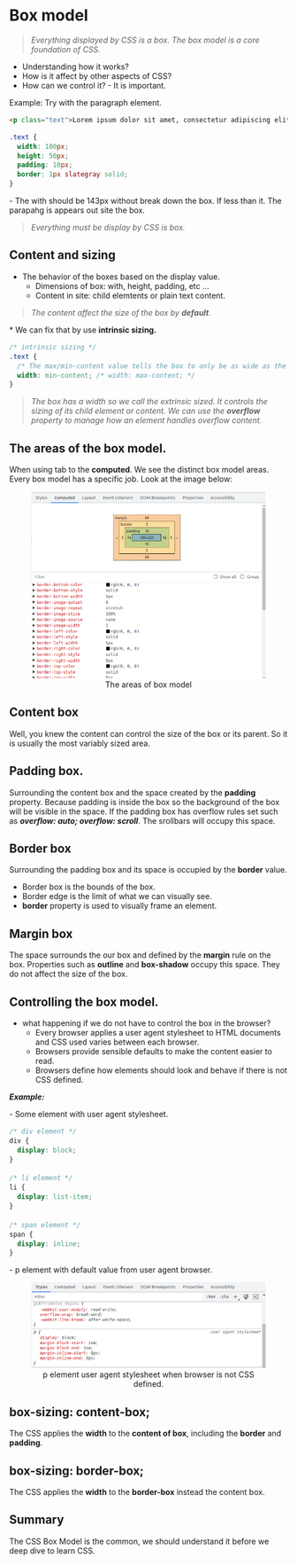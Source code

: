 # Box model

> *Everything displayed by CSS is a box.*
> *The box model is a core foundation of CSS.*
- Understanding how it works?
- How is it affect by other aspects of CSS?
- How can we control it?
\- It is important.

Example:
Try with the paragraph element.
```html
<p class="text">Lorem ipsum dolor sit amet, consectetur adipiscing elit.</p>
```

```css
.text {
  width: 100px;
  height: 50px;
  padding: 10px;
  border: 1px slategray solid;
}
```

\- The with should be 143px without break down the box. If less than it. The parapahg is appears out site the box.

> *Everything must be display by CSS is box.*

## Content and sizing

- The behavior of the boxes based on the display value.
  - Dimensions of box: with, height, padding, etc ...
  - Content in site:  child elemtents or plain text content.

> *The content affect the size of the box by **default**.*

<span class="note">*</span> We can fix that by use **intrinsic sizing.**

```css
/* intrinsic sizing */
.text {
  /* The max/min-content value tells the box to only be as wide as the intrinsic minimum or maximum width of its content. */
  width: min-content; /* width: max-content; */
}
```

> *The box has a width so we call the extrinsic sized. It controls the sizing of its child element or content.*
> *We can use the **overflow** property to manage how an element handles overflow content.*

## The areas of the box model.

When using tab to the **computed**. We see the distinct box model areas. Every box model has a specific job. Look at the image below:
<figure align="center">
  <img src="./assets/the%20areas%20of%20the%20box%20model.png" alt="The areas of box model" />
  <figcaption>The areas of box model</figcaption>
</figure>

## Content box
Well, you knew the content can control the size of the box or its parent. So it is usually the most variably sized area.

## Padding box.
Surrounding the content box and the space created by the **padding** property. Because padding is inside the box so the background of the box will be visible in the space.
If the padding box has overflow rules set such as ***overflow: auto; overflow: scroll***. The srollbars will occupy this space.

## Border box
Surrounding the padding box and its space is occupied by the **border** value.
- Border box is the bounds of the box.
- Border edge is the limit of what we can visually see.
- **border** property is used to visually frame an element.

## Margin box
The space surrounds the our box and defined by the **margin** rule on the box.
Properties such as **outline** and **box-shadow** occupy this space.
They do not affect the size of the box.

## Controlling the box model.
- what happening if we do not have to control the box in the browser?
  - Every browser applies a user agent stylesheet to HTML documents and CSS used varies between each browser.
  - Browsers provide sensible defaults to make the content easier to read.
  - Browsers define how elements should look and behave if there is not CSS defined.

***Example:***

\- Some element with user agent stylesheet.

```css
/* div element */
div {
  display: block;
}

/* li element */
li {
  display: list-item;
}

/* span element */
span {
  display: inline;
}
```

\- p element with default value from user agent browser.

<figure align="center">
  <img src="./assets/user%20agent%20default%20value%20when%20browser%20is%20no%20CSS%20define.png" alt="p element user agent stylesheet when browser is not CSS defined." />
  <figcaption>p element user agent stylesheet when browser is not CSS defined.</figcaption>
</figure>


## box-sizing: content-box;
The CSS applies the **width** to the **content of box**, including the **border** and **padding**.

## box-sizing: border-box;
The CSS applies the **width** to the **border-box** instead the content box.

## Summary
The CSS Box Model is the common, we should understand it before we deep dive to learn CSS.